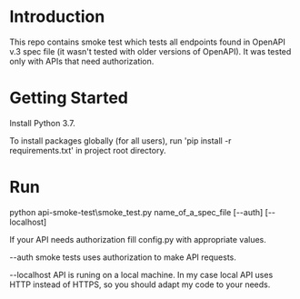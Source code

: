 # Introduction 
This repo contains smoke test which tests all endpoints found in OpenAPI v.3 spec file (it wasn't tested with older versions of OpenAPI). It was tested only with APIs that need authorization.
  
# Getting Started
Install Python 3.7.

To install packages globally (for all users),
run 'pip install -r requirements.txt' in project root directory.

# Run
python api-smoke-test\smoke_test.py name_of_a_spec_file [--auth] [--localhost]

If your API needs authorization fill config.py with appropriate values.

--auth smoke tests uses authorization to make API requests.

--localhost API is runing on a local machine. 
In my case local API uses HTTP instead of HTTPS, so you should adapt my code to your needs.
